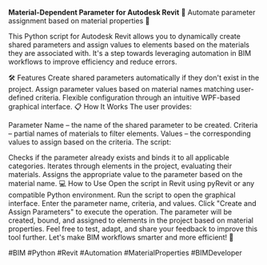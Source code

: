 **Material-Dependent Parameter for Autodesk Revit**
🎯 Automate parameter assignment based on material properties 🎯

This Python script for Autodesk Revit allows you to dynamically create shared parameters and assign values to elements based on the materials they are associated with. It's a step towards leveraging automation in BIM workflows to improve efficiency and reduce errors.

🛠️ Features
Create shared parameters automatically if they don't exist in the project.
Assign parameter values based on material names matching user-defined criteria.
Flexible configuration through an intuitive WPF-based graphical interface.
📋 How It Works
The user provides:

Parameter Name – the name of the shared parameter to be created.
Criteria – partial names of materials to filter elements.
Values – the corresponding values to assign based on the criteria.
The script:

Checks if the parameter already exists and binds it to all applicable categories.
Iterates through elements in the project, evaluating their materials.
Assigns the appropriate value to the parameter based on the material name.
💻 How to Use
Open the script in Revit using pyRevit or any compatible Python environment.
Run the script to open the graphical interface.
Enter the parameter name, criteria, and values.
Click "Create and Assign Parameters" to execute the operation.
The parameter will be created, bound, and assigned to elements in the project based on material properties.
Feel free to test, adapt, and share your feedback to improve this tool further. Let's make BIM workflows smarter and more efficient! 🚀

#BIM #Python #Revit #Automation #MaterialProperties #BIMDeveloper
